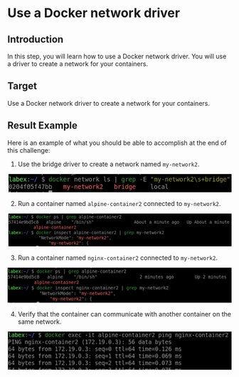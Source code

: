 # Use a Docker network driver

## Introduction

In this step, you will learn how to use a Docker network driver. You will use a driver to create a network for your containers.

## Target

Use a Docker network driver to create a network for your containers.

## Result Example

Here is an example of what you should be able to accomplish at the end of this challenge:

1. Use the bridge driver to create a network named `my-network2`.

![challenge-docker-network-with-compose-2-1](assets/challenge-docker-network-with-compose-2-1.png)

2. Run a container named `alpine-container2` connected to `my-network2`.

![challenge-docker-network-with-compose-2-2](assets/challenge-docker-network-with-compose-2-2.png)

3. Run a container named `nginx-container2` connected to `my-network2`.

![challenge-docker-network-with-compose-2-3](assets/challenge-docker-network-with-compose-2-3.png)

4. Verify that the container can communicate with another container on the same network.

![challenge-docker-network-with-compose-2-4](assets/challenge-docker-network-with-compose-2-4.png)
